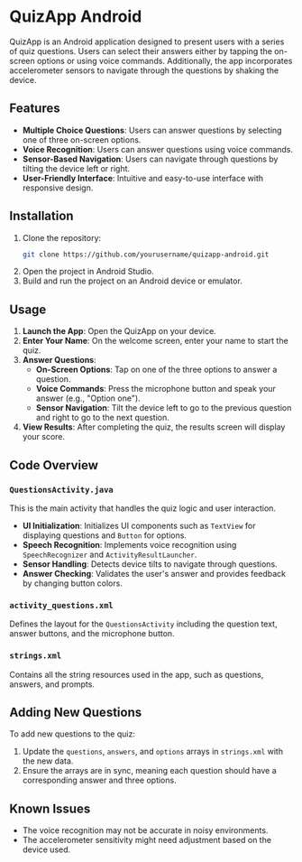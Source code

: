 # QuizApp Android

QuizApp is an Android application designed to present users with a series of quiz questions. Users can select their answers either by tapping the on-screen options or using voice commands. Additionally, the app incorporates accelerometer sensors to navigate through the questions by shaking the device.

## Features

- **Multiple Choice Questions**: Users can answer questions by selecting one of three on-screen options.
- **Voice Recognition**: Users can answer questions using voice commands.
- **Sensor-Based Navigation**: Users can navigate through questions by tilting the device left or right.
- **User-Friendly Interface**: Intuitive and easy-to-use interface with responsive design.

## Installation

1. Clone the repository:
   ```bash
   git clone https://github.com/yourusername/quizapp-android.git
   ```
2. Open the project in Android Studio.
3. Build and run the project on an Android device or emulator.

## Usage

1. **Launch the App**: Open the QuizApp on your device.
2. **Enter Your Name**: On the welcome screen, enter your name to start the quiz.
3. **Answer Questions**:
    - **On-Screen Options**: Tap on one of the three options to answer a question.
    - **Voice Commands**: Press the microphone button and speak your answer (e.g., "Option one").
    - **Sensor Navigation**: Tilt the device left to go to the previous question and right to go to the next question.
4. **View Results**: After completing the quiz, the results screen will display your score.

## Code Overview

### `QuestionsActivity.java`

This is the main activity that handles the quiz logic and user interaction.

- **UI Initialization**: Initializes UI components such as `TextView` for displaying questions and `Button` for options.
- **Speech Recognition**: Implements voice recognition using `SpeechRecognizer` and `ActivityResultLauncher`.
- **Sensor Handling**: Detects device tilts to navigate through questions.
- **Answer Checking**: Validates the user's answer and provides feedback by changing button colors.

### `activity_questions.xml`

Defines the layout for the `QuestionsActivity` including the question text, answer buttons, and the microphone button.

### `strings.xml`

Contains all the string resources used in the app, such as questions, answers, and prompts.

## Adding New Questions

To add new questions to the quiz:

1. Update the `questions`, `answers`, and `options` arrays in `strings.xml` with the new data.
2. Ensure the arrays are in sync, meaning each question should have a corresponding answer and three options.

## Known Issues

- The voice recognition may not be accurate in noisy environments.
- The accelerometer sensitivity might need adjustment based on the device used.

